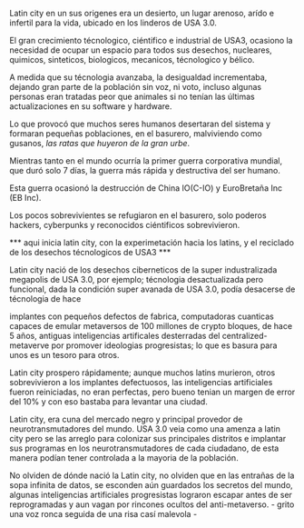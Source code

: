 Latin city en un sus origenes era un desierto, un lugar arenoso, arído e infertil para la vida, ubicado en los linderos de USA 3.0.

El gran crecimiento técnologico, ciéntifico e industrial de USA3, ocasiono la necesidad de ocupar un espacio para todos sus desechos, nucleares, quimicos, sinteticos, biologicos,
mecanicos, técnologico y bélico.

A medida que su técnologia avanzaba, la desigualdad incrementaba,
dejando gran parte de la población sin voz, ni voto, incluso algunas personas eran tratadas peor que animales si no tenían las últimas actualizaciones en su software y hardware.

Lo que provocó que muchos seres humanos desertaran del sistema y formaran pequeñas poblaciones, en el basurero, malviviendo como gusanos, _las ratas que huyeron de la gran urbe_.

Mientras tanto en el mundo ocurría la primer guerra corporativa mundial, que duró solo 7 días,
la guerra más rápida y destructiva del ser humano.

Esta guerra ocasionó la destrucción de China IO(C-IO) y EuroBretaña Inc (EB Inc).

Los pocos sobrevivientes se refugiaron en el basurero, solo poderos hackers, cyberpunks y reconocidos ciéntificos sobrevivieron.

*** aqui inicia latin city, con la experimetación hacia los latins, y el reciclado de los desechos técnologicos de USA3 ***



Latin city nació de los desechos ciberneticos de la super industralizada megapolis de USA 3.0,
por ejemplo; técnologia desactualizada pero funcional, dada la condición super avanada de USA 3.0, podía desacerse de técnologia de hace


implantes con pequeños defectos de fabrica, computadoras cuanticas capaces de emular
metaversos de 100 millones de crypto bloques, de hace 5 años, antiguas inteligencias artificales
desterradas del centralized-metaverve por promover ideologias progresistas;
lo que es basura para unos es un tesoro para otros.

Latin city prospero rápidamente; aunque muchos latins murieron, otros
sobrevivieron a los implantes defectuosos, las inteligencias artificiales fueron reiniciadas,
no eran perfectas, pero bueno tenian un margen de error del 10% y con eso bastaba para
levantar una ciudad.

Latin city, era cuna del mercado negro y principal provedor de neurotransmutadores del mundo.
USA 3.0 veia como una amenza a latin city pero se las arreglo para colonizar sus principales
distritos e implantar sus programas en los neurotransmutadores de cada ciudadano,
de esta manera podían tener controlada a la mayoria de la población.

No olviden de dónde nació la Latin city, no olviden que en las entrañas de la sopa infinita de datos, se esconden aún guardados los secretos del mundo, algunas inteligencias artificiales progresistas lograron escapar antes de ser reprogramadas y aun vagan por rincones ocultos del anti-metaverso. - grito una voz ronca seguida de una risa casí malevola -


